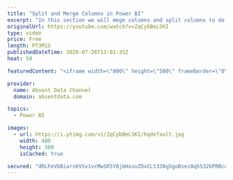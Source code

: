 ```yaml
---
title: "Split and Merge Columns in Power BI"
excerpt: "In this section we will mege columns and split columns to do a depper level of analysis"
originalUrl: https://youtube.com/watch?v=ZqCybBeLSKI
type: video
price: Free
length: PT3M1S
publishedDateTime: 2020-07-26T13:01:35Z
heat: 50

featuredContent: "<iframe width=\"800\" height=\"500\" frameborder=\"0\" src=\"https://www.youtube.com/embed/ZqCybBeLSKI\" allow=\"accelerometer; autoplay; encrypted-media; gyroscope; picture-in-picture\" allowfullscreen></iframe>"

provider:
  name: Absent Data Channel
  domain: absentdata.com

topics:
  - Power BI

images:
  - url: https://i.ytimg.com/vi/ZqCybBeLSKI/hqdefault.jpg
    width: 480
    height: 360
    isCached: true

secured: "dRLFeVbBiarsKVSv1vcMwSR5Y8jbHxuvZOvCLt330gSgoBsezAqh532kPRBcdHjC36MZWcATOq5TmHCRZHjKraluMSoBg0CVjOi53T7vEJt2IXESovbhhrB/brZaIwDUxLu3uO5FvqmtVORVNVDOauUcH6+Lz2ruMuUYUQmh3dI0xb2MCu+cIc3W1gnXCkUS5ZdU/+VbDM+gJGTTM9PGVwn4etyRPKGlZOvDRkDFnEiE5uKEOyvrpKSYvz0zjsHSFrZj7twn5L5e7FXXQSvVJ1iEzJ6Hk+FbBqKv/eqB/MS0p9OPUoC/8+uSpbQ62ga/mpJt4uQpgY9OyFKEDbUXP0e83bV4ULF9VMkEvadDWsQ/Y/VIDt94rLVa4PPc0LCw5LGU8Cs0ExvyuDc8f8GLt/IA6tMfiP7xbG0tRKNvoK0=;xb4qQUGQ1NBTD+JWi95wOQ=="
---
```


